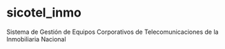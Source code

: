 # sicotel_inmo
Sistema de Gestión de Equipos Corporativos de Telecomunicaciones de la Inmobiliaria Nacional

